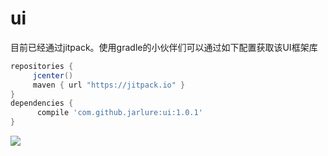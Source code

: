 # ui
目前已经通过jitpack。使用gradle的小伙伴们可以通过如下配置获取该UI框架库

   ```gradle
   repositories { 
        jcenter()
        maven { url "https://jitpack.io" }
   }
   dependencies {
         compile 'com.github.jarlure:ui:1.0.1'
   }
   ``` 

[![](https://jitpack.io/v/jarlure/ui.svg)](https://jitpack.io/#jarlure/ui)